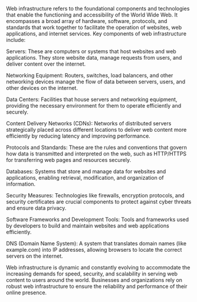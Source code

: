Web infrastructure refers to the foundational components and technologies that enable the functioning and accessibility of the World Wide Web. It encompasses a broad array of hardware, software, protocols, and standards that work together to facilitate the operation of websites, web applications, and internet services. Key components of web infrastructure include:

Servers: These are computers or systems that host websites and web applications. They store website data, manage requests from users, and deliver content over the internet.

Networking Equipment: Routers, switches, load balancers, and other networking devices manage the flow of data between servers, users, and other devices on the internet.

Data Centers: Facilities that house servers and networking equipment, providing the necessary environment for them to operate efficiently and securely.

Content Delivery Networks (CDNs): Networks of distributed servers strategically placed across different locations to deliver web content more efficiently by reducing latency and improving performance.

Protocols and Standards: These are the rules and conventions that govern how data is transmitted and interpreted on the web, such as HTTP/HTTPS for transferring web pages and resources securely.

Databases: Systems that store and manage data for websites and applications, enabling retrieval, modification, and organization of information.

Security Measures: Technologies like firewalls, encryption protocols, and security certificates are crucial components to protect against cyber threats and ensure data privacy.

Software Frameworks and Development Tools: Tools and frameworks used by developers to build and maintain websites and web applications efficiently.

DNS (Domain Name System): A system that translates domain names (like example.com) into IP addresses, allowing browsers to locate the correct servers on the internet.

Web infrastructure is dynamic and constantly evolving to accommodate the increasing demands for speed, security, and scalability in serving web content to users around the world. Businesses and organizations rely on robust web infrastructure to ensure the reliability and performance of their online presence.
